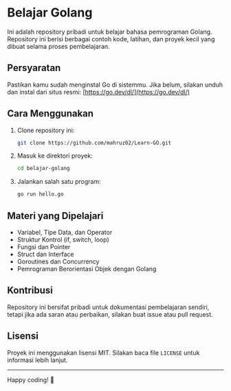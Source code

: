# Belajar Golang

Ini adalah repository pribadi untuk belajar bahasa pemrograman Golang. Repository ini berisi berbagai contoh kode, latihan, dan proyek kecil yang dibuat selama proses pembelajaran.

## Persyaratan
Pastikan kamu sudah menginstal Go di sistemmu. Jika belum, silakan unduh dan instal dari situs resmi:
[https://go.dev/dl/](https://go.dev/dl/)

## Cara Menggunakan
1. Clone repository ini:
   ```sh
   git clone https://github.com/mahruz02/Learn-GO.git
   ```
2. Masuk ke direktori proyek:
   ```sh
   cd belajar-golang
   ```
3. Jalankan salah satu program:
   ```sh
   go run hello.go
   ```

## Materi yang Dipelajari
- Variabel, Tipe Data, dan Operator
- Struktur Kontrol (if, switch, loop)
- Fungsi dan Pointer
- Struct dan Interface
- Goroutines dan Concurrency
- Pemrograman Berorientasi Objek dengan Golang

## Kontribusi
Repository ini bersifat pribadi untuk dokumentasi pembelajaran sendiri, tetapi jika ada saran atau perbaikan, silakan buat issue atau pull request.

## Lisensi
Proyek ini menggunakan lisensi MIT. Silakan baca file `LICENSE` untuk informasi lebih lanjut.

---
Happy coding! 🚀

